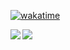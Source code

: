 [![wakatime](https://wakatime.com/badge/user/dc659a33-ef7a-4c88-af59-6cf9e2cc55c8.svg)](https://wakatime.com/@dc659a33-ef7a-4c88-af59-6cf9e2cc55c8)

<img   align="left" src="https://github-readme-stats.vercel.app/api?username=rrrrrede1&locale=en&line_height=33&show_icons=true&hide=&theme=&rank_icon=github"/>
<img   align="left" src="https://github-readme-stats.vercel.app/api/top-langs/?username=rrrrrede1&locale=en&line_height=33&theme=&langs_count=5&layout=compact"/>
